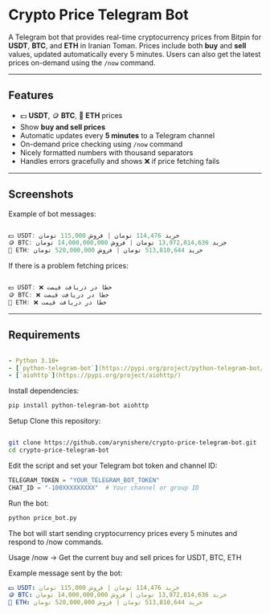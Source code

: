 # Crypto Price Telegram Bot

A Telegram bot that provides real-time cryptocurrency prices from Bitpin for **USDT**, **BTC**, and **ETH** in Iranian Toman. Prices include both **buy** and **sell** values, updated automatically every 5 minutes. Users can also get the latest prices on-demand using the `/now` command.

---

## Features

- 💵 **USDT**, 🪙 **BTC**, 💎 **ETH** prices
- Show **buy and sell prices**
- Automatic updates every **5 minutes** to a Telegram channel
- On-demand price checking using `/now` command
- Nicely formatted numbers with thousand separators
- Handles errors gracefully and shows ❌ if price fetching fails

---

## Screenshots

Example of bot messages:
```csharp

💵 USDT: خرید 114,476 تومان | فروش 115,000 تومان
🪙 BTC: خرید 13,972,814,636 تومان | فروش 14,000,000,000 تومان
💎 ETH: خرید 513,810,644 تومان | فروش 520,000,000 تومان

```
If there is a problem fetching prices:
```csharp

💵 USDT: ❌ خطا در دریافت قیمت
🪙 BTC: ❌ خطا در دریافت قیمت
💎 ETH: ❌ خطا در دریافت قیمت
```

---

## Requirements
```yaml

- Python 3.10+
- [`python-telegram-bot`](https://pypi.org/project/python-telegram-bot/)
- [`aiohttp`](https://pypi.org/project/aiohttp/)
```
Install dependencies:

```bash
pip install python-telegram-bot aiohttp
```
Setup
Clone this repository:


```bash

git clone https://github.com/arynishere/crypto-price-telegram-bot.git
cd crypto-price-telegram-bot
```
Edit the script and set your Telegram bot token and channel ID:

```python
TELEGRAM_TOKEN = "YOUR_TELEGRAM_BOT_TOKEN"
CHAT_ID = "-100XXXXXXXXX"  # Your channel or group ID
```
Run the bot:

```bash
python price_bot.py
```
The bot will start sending cryptocurrency prices every 5 minutes and respond to /now commands.

Usage
/now → Get the current buy and sell prices for USDT, BTC, ETH

Example message sent by the bot:

```yaml
💵 USDT: خرید 114,476 تومان | فروش 115,000 تومان
🪙 BTC: خرید 13,972,814,636 تومان | فروش 14,000,000,000 تومان
💎 ETH: خرید 513,810,644 تومان | فروش 520,000,000 تومان

```

